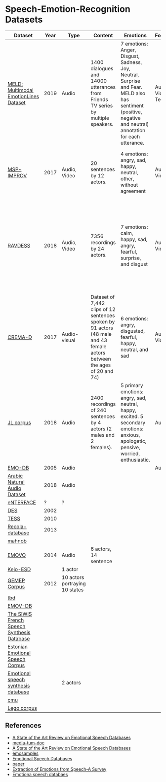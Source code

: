 # Speech-Emotion-Recognition Datasets


| Dataset                                                                                                                                                                                  | Year | Type                           | Content                                                                                                                 | Emotions                                                                                                                                                         | Format             | Size     | Language | Paper                                                                                                                                                                                                                                        |
|------------------------------------------------------------------------------------------------------------------------------------------------------------------------------------------|------|--------------------------------|-------------------------------------------------------------------------------------------------------------------------|------------------------------------------------------------------------------------------------------------------------------------------------------------------|--------------------|----------|----------|----------------------------------------------------------------------------------------------------------------------------------------------------------------------------------------------------------------------------------------------|
| [MELD: Multimodal EmotionLines Dataset](https://affective-meld.github.io/)                                                                                                               | 2019 | Audio                          | 1400 dialogues and 14000 utterances from Friends TV series by multiple speakers.                                        |  7 emotions: Anger, Disgust, Sadness, Joy, Neutral, Surprise and Fear. MELD also   has sentiment (positive, negative and neutral) annotation for each utterance. | Audio, Video, Text | ~10.1 GB | English  | [MELD: A Multimodal Multi-Party Dataset for Emotion Recognition in Conversations](https://arxiv.org/pdf/1810.02508.pdf)                                                                                                                      |
| [MSP-IMPROV](https://ecs.utdallas.edu/research/researchlabs/msp-lab/MSP-Improv.html)                                                                                                     | 2017 | Audio, Video                   | 20 sentences by 12 actors.                                                                                              | 4 emotions: angry, sad, happy, neutral, other, without agreement                                                                                                 | Audio, Video       |          | English  | [MSP-IMPROV: An Acted Corpus of Dyadic Interactions to Study Emotion Perception](https://ecs.utdallas.edu/research/researchlabs/msp-lab/publications/Busso_2017.pdf)                                                                         |
| [RAVDESS](https://www.kaggle.com/uwrfkaggler/ravdess-emotional-speech-audio)                                                                                                             | 2018 | Audio, Video                   | 7356 recordings by 24 actors.                                                                                           | 7 emotions: calm, happy, sad, angry, fearful, surprise, and disgust                                                                                              | Audio, Video       | ~24.8 GB | English  | [The Ryerson Audio-Visual Database of Emotional Speech  and Song (RAVDESS): A dynamic, multimodal set of facial and vocal  expressions in North American English](https://journals.plos.org/plosone/article?id=10.1371/journal.pone.0196391) |
| [CREMA-D](https://github.com/CheyneyComputerScience/CREMA-D)                                                                                                                             | 2017 | Audio-visual                   | Dataset of 7,442 clips of 12 sentences spoken by 91 actors (48 male and 43 female actors between the ages of 20 and 74) | 6 emotions: angry, disgusted, fearful, happy, neutral, and sad                                                                                                   | Audio, Video       |          | English  | [CREMA-D: Crowd-sourced Emotional Multimodal Actors Dataset](https://www.ncbi.nlm.nih.gov/pmc/articles/PMC4313618/)                                                                                                                          |
| [JL corpus](https://www.kaggle.com/tli725/jl-corpus)                                                                                                                                     | 2018 | Audio                          | 2400 recordings of 240 sentences by 4 actors (2 males and 2 females).                                                   | 5 primary emotions: angry, sad, neutral, happy, excited. 5 secondary emotions: anxious, apologetic, pensive, worried, enthusiastic.                              | Audio              |          | English  | [An Open Source Emotional Speech Corpus for Human Robot Interaction Applications](https://www.isca-speech.org/archive/Interspeech_2018/pdfs/1349.pdf)                                                                                        |
| [EMO-DB](http://emodb.bilderbar.info/index-1280.html)                                                                                                                                    | 2005 | Audio                          |                                                                                                                         |                                                                                                                                                                  | Audio              |          | German   |                                                                                                                                                                                                                                              |
| [Arabic Natural Audio Dataset](https://www.kaggle.com/suso172/arabic-natural-audio-dataset)                                                                                              | 2018 | Audio                          |                                                                                                                         |                                                                                                                                                                  |                    |          | Arabic   |                                                                                                                                                                                                                                              |
| [eNTERFACE](http://www.enterface.net/results/)                                                                                                                                           | ?    | ?                              |                                                                                                                         |                                                                                                                                                                  |                    |          |          |                                                                                                                                                                                                                                              |
| [DES](http://kom.aau.dk/~tb/speech/Emotions/)                                                                                                                                            | 2002 |                                |                                                                                                                         |                                                                                                                                                                  |                    |          | Danish   |                                                                                                                                                                                                                                              |
| [TESS](https://tspace.library.utoronto.ca/handle/1807/24487)                                                                                                                             | 2010 |                                |                                                                                                                         |                                                                                                                                                                  |                    |          | English  |                                                                                                                                                                                                                                              |
| [Recola-database](https://diuf.unifr.ch/main/diva/recola/download.html)                                                                                                                  | 2013 |                                |                                                                                                                         |                                                                                                                                                                  |                    |          |          |                                                                                                                                                                                                                                              |
| [mahnob](https://mahnob-db.eu/)                                                                                                                                                          |      |                                |                                                                                                                         |                                                                                                                                                                  |                    |          |          |                                                                                                                                                                                                                                              |
| [EMOVO](http://voice.fub.it/activities/corpora/emovo/index.html)                                                                                                                         | 2014 | Audio                          | 6 actors, 14 sentence                                                                                                   |                                                                                                                                                                  |                    |          | Italian  |                                                                                                                                                                                                                                              |
| [Keio-ESD](http://research.nii.ac.jp/src/en/Keio-ESD.html)                                                                                                                               |      | 1 actor                        |                                                                                                                         |                                                                                                                                                                  |                    |          | Japanese |                                                                                                                                                                                                                                              |
| [GEMEP Corpus](https://www.unige.ch/cisa/gemep)                                                                                                                                          | 2012 | 10 actors portraying 10 states |                                                                                                                         |                                                                                                                                                                  |                    |          | French   |                                                                                                                                                                                                                                              |
| [tbd](http://www.cs.nott.ac.uk/~pszmv/databases/databases.html)                                                                                                                          |      |                                |                                                                                                                         |                                                                                                                                                                  |                    |          |          |                                                                                                                                                                                                                                              |
| [EMOV-DB](https://mega.nz/#F!KBp32apT!gLIgyWf9iQ-yqnWFUFuUHg!mYwUnI4K)                                                                                                                   |      |                                |                                                                                                                         |                                                                                                                                                                  |                    |          |          |                                                                                                                                                                                                                                              |
| [The SIWIS French Speech Synthesis Database](https://datashare.is.ed.ac.uk/handle/10283/2353)                                                                                            |      |                                |                                                                                                                         |                                                                                                                                                                  |                    |          |          |                                                                                                                                                                                                                                              |
| [Estonian Emotional Speech Corpus](https://metashare.ut.ee/repository/download/4d42d7a8463411e2a6e4005056b40024a19021a316b54b7fb707757d43d1a889/)                                        |      |                                |                                                                                                                         |                                                                                                                                                                  |                    |          | Estonian |                                                                                                                                                                                                                                              |
| [Emotional speech synthesis database](http://metashare.elda.org/repository/browse/emotional-speech-synthesis-database/12826ca2de6711e2b1e400259011f6eaae753c75913e40c7a9a5fed0bbf11368/) |      | 2 actors                       |                                                                                                                         |                                                                                                                                                                  |                    |          | Spanish  |                                                                                                                                                                                                                                              |
| [cmu](http://www.festvox.org/cmu_arctic/)                                                                                                                                                |      |                                |                                                                                                                         |                                                                                                                                                                  |                    |          |          |                                                                                                                                                                                                                                              |
| [Lego corpus](https://www.ultes.eu/ressources/lego-spoken-dialogue-corpus/)                                                                                                              |      |                                |                                                                                                                         |                                                                                                                                                                  |                    |          |          |                                                                                                                                                                                                                                              |

## References

- [A State of the Art Review on Emotional Speech Databases](http://poseidon.csd.auth.gr/papers/PUBLISHED/CONFERENCE/pdf/Ververidis2003b.pdf)
- [media-tum-doc](https://mediatum.ub.tum.de/doc/1137841/780196.pdf)
- [A State of the Art Review on Emotional Speech Databases](http://poseidon.csd.auth.gr/papers/PUBLISHED/CONFERENCE/pdf/Ververidis2003b.pdf)
- [emosamples](http://emosamples.syntheticspeech.de/)
- [Emotional Speech Databases](https://link.springer.com/content/pdf/bbm%3A978-90-481-3129-7%2F1.pdf)
- [paper](https://www.researchgate.net/publication/322602563_Databases_features_and_classifiers_for_speech_emotion_recognition_a_review#pf19)
- [Extraction of Emotions from Speech-A Survey](https://www.ripublication.com/ijaer17/ijaerv12n16_46.pdf)
- [Emotiona speech databaes](https://link.springer.com/content/pdf/bbm%3A978-90-481-3129-7%2F1.pdf)
